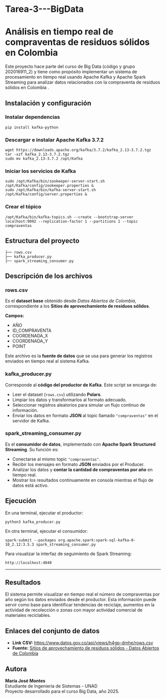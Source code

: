 # Tarea-3---BigData
<h1> Análisis en tiempo real de compraventas de residuos sólidos en Colombia</h1>

<p>
Este proyecto hace parte del curso de  Big Data (código y grupo 202016911_2) y tiene como propósito implementar un sistema de procesamiento en tiempo real usando Apache Kafka y Apache Spark Streaming para analizar datos relacionados con la compraventa de residuos sólidos en Colombia .
</p>

<h2>Instalación y configuración</h2>

<h3>Instalar dependencias</h3>
<pre><code>pip install kafka-python
</code></pre>

<h3>Descargar e instalar Apache Kafka 3.7.2</h3>
<pre><code>wget https://downloads.apache.org/kafka/3.7.2/kafka_2.13-3.7.2.tgz
tar -xzf kafka_2.13-3.7.2.tgz
sudo mv kafka_2.13-3.7.2 /opt/Kafka
</code></pre>

<h3>Iniciar los servicios de Kafka</h3>
<pre><code>sudo /opt/Kafka/bin/zookeeper-server-start.sh /opt/Kafka/config/zookeeper.properties &
sudo /opt/Kafka/bin/kafka-server-start.sh /opt/Kafka/config/server.properties &
</code></pre>

<h3>Crear el tópico</h3>
<pre><code>/opt/Kafka/bin/kafka-topics.sh --create --bootstrap-server localhost:9092 --replication-factor 1 --partitions 1 --topic compraventas
</code></pre>

<h2>Estructura del proyecto</h2>

<pre><code>├── rows.csv
├── kafka_producer.py
├── spark_streaming_consumer.py
</code></pre>

<h2>Descripción de los archivos</h2>

<h3>rows.csv</h3>
<p>
Es el <strong>dataset base</strong> obtenido desde <em>Datos Abiertos de Colombia</em>, correspondiente a los 
<strong>Sitios de aprovechamiento de residuos sólidos</strong>.
</p>
<p><strong>Campos:</strong></p>
<ul>
  <li>AÑO</li>
  <li>ID_COMPRAVENTA</li>
  <li>COORDENADA_X</li>
  <li>COORDENADA_Y</li>
  <li>POINT</li>
</ul
<p>
Este archivo es la <strong>fuente de datos</strong> que se usa para generar los registros enviados en tiempo real al sistema Kafka.
</p>

<h3>kafka_producer.py</h3>
<p>
Corresponde al <strong>código del productor de Kafka</strong>. Este script se encarga de:
</p>
<ul>
  <li>Leer el dataset (<code>rows.csv</code>) utilizando <strong>Polars</strong>.</li>
  <li>Limpiar los datos y transformarlos al formato adecuado.</li>
  <li>Seleccionar registros aleatorios para simular un flujo continuo de información.</li>
  <li>Enviar los datos en formato <strong>JSON</strong> al topic llamado <code>"compraventas"</code> en el servidor de Kafka.</li>
</ul>
<h3>spark_streaming_consumer.py</h3>
<p>
Es el <strong>consumidor de datos</strong>, implementado con <strong>Apache Spark Structured Streaming</strong>.  
Su función es:
</p>
<ul>
  <li>Conectarse al mismo topic <code>"compraventas"</code>.</li>
  <li>Recibir los mensajes en formato <strong>JSON</strong> enviados por el Producer.</li>
  <li>Analizar los datos y <strong>contar la cantidad de compraventas por año</strong> en tiempo real.</li>
  <li>Mostrar los resultados continuamente en consola mientras el flujo de datos está activo.</li>
</ul>

<h2> Ejecución</h2>
<p>En una terminal, ejecutar el productor:</p>
<pre><code>python3 kafka_producer.py
</code></pre>
<p>En otra terminal, ejecutar el consumidor:</p>
<pre><code>spark-submit --packages org.apache.spark:spark-sql-kafka-0-10_2.12:3.5.3 spark_streaming_consumer.py
</code></pre>

<p>Para visualizar la interfaz de seguimiento de Spark Streaming:</p>
<pre><code>http://localhost:4040
</code></pre>

<hr>

<h2>Resultados</h2>
<p>
El sistema permite visualizar en tiempo real el número de compraventas por año según los datos enviados desde el productor.  Esta información puede servir como base para identificar tendencias de reciclaje,  aumentos en la actividad de recolección o zonas con mayor actividad comercial de materiales reciclables.
</p>

<h2>Enlaces del conjunto de datos</h2>
<ul>
  <li><strong>Link CSV:</strong> <a href="https://www.datos.gov.co/api/views/h4gp-dmhe/rows.csv" target="_blank">https://www.datos.gov.co/api/views/h4gp-dmhe/rows.csv</a></li>
  <li><strong>Fuente:</strong> <a href="https://www.datos.gov.co/Ambiente-y-Desarrollo-Sostenible/Sitios-de-aprovechamiento-de-residuos-s-lidos/h4gp-dmhe" target="_blank">Sitios de aprovechamiento de residuos sólidos - Datos Abiertos de Colombia</a></li>
</ul>

<h2> Autora</h2>
<p>
<strong>María José Montes</strong><br>
Estudiante de Ingeniería de Sistemas - UNAD</strong><br>
Proyecto desarrollado para el curso Big Data, año 2025.
</p>

